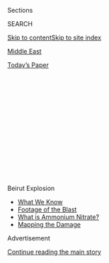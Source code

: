 <div id="app">

<div>

<div>

<div>

<div class="NYTAppHideMasthead css-1q2w90k e1suatyy0">

<div class="section css-ui9rw0 e1suatyy2">

<div class="css-eph4ug er09x8g0">

<div class="css-6n7j50">

</div>

<span class="css-1dv1kvn">Sections</span>

<div class="css-10488qs">

<span class="css-1dv1kvn">SEARCH</span>

</div>

[Skip to content](#site-content)[Skip to site index](#site-index)

</div>

<div id="masthead-section-label" class="css-1wr3we4 eaxe0e00">

[Middle East](https://www.nytimes.com/section/world/middleeast)

</div>

<div class="css-10698na e1huz5gh0">

</div>

</div>

<div id="masthead-bar-one" class="section hasLinks css-15hmgas e1csuq9d3">

<div class="css-uqyvli e1csuq9d0">

</div>

<div class="css-1uqjmks e1csuq9d1">

</div>

<div class="css-9e9ivx">

[](https://myaccount.nytimes.com/auth/login?response_type=cookie&client_id=vi)

</div>

<div class="css-1bvtpon e1csuq9d2">

[Today’s Paper](https://www.nytimes.com/section/todayspaper)

</div>

</div>

</div>

</div>

<div data-aria-hidden="false">

<div id="site-content" role="main">

<div>

<div class="css-1aor85t" style="opacity:0.000000001;z-index:-1;visibility:hidden">

<div class="css-1hqnpie">

<div class="css-epjblv">

<span class="css-17xtcya">[Middle
East](/section/world/middleeast)</span><span class="css-x15j1o">|</span><span class="css-fwqvlz">As
Lebanon Reels, Long-Awaited Hariri Assassination Verdicts Loom</span>

</div>

<div class="css-k008qs">

<div class="css-1iwv8en">

<span class="css-18z7m18"></span>

<div>

</div>

</div>

<span class="css-1n6z4y">https://nyti.ms/33E4y7J</span>

<div class="css-1705lsu">

<div class="css-4xjgmj">

<div class="css-4skfbu" role="toolbar" data-aria-label="Social Media Share buttons, Save button, and Comments Panel with current comment count" data-testid="share-tools">

  - 
  - 
  - 
  - 
    
    <div class="css-6n7j50">
    
    </div>

  - 

</div>

</div>

</div>

</div>

</div>

</div>

<div id="NYT_TOP_BANNER_REGION" class="css-13pd83m">

<div>

<div id="styln-prism-menu-1596637154977" class="section interactive-content interactive-size-medium css-1edisqu">

<div class="css-17ih8de interactive-body">

<div id="scroll-container" class="css-1gj85ro">

<span class="css-1iolm7v"><span><span class="css-1pje3qr">Beirut</span><span class="css-1pje3qr">
Explosion</span></span></span>

  - [What We
    Know](https://www.nytimes.com/2020/08/05/world/middleeast/beirut-explosion-what-happened.html?action=click&pgtype=Article&state=default&region=TOP_BANNER&context=storylines_menu)
  - [Footage of the
    Blast](https://www.nytimes.com/2020/08/05/video/beirut-explosion-footage.html?action=click&pgtype=Article&state=default&region=TOP_BANNER&context=storylines_menu)
  - [What is Ammonium
    Nitrate?](https://www.nytimes.com/2020/08/05/world/middleeast/beirut-explosion-ammonium-nitrate.html?action=click&pgtype=Article&state=default&region=TOP_BANNER&context=storylines_menu)
  - [Mapping the
    Damage](https://www.nytimes.com/interactive/2020/08/04/world/middleeast/beirut-explosion-damage.html?action=click&pgtype=Article&state=default&region=TOP_BANNER&context=storylines_menu)

</div>

</div>

</div>

</div>

</div>

<div id="top-wrapper" class="css-1sy8kpn">

<div id="top-slug" class="css-l9onyx">

Advertisement

</div>

[Continue reading the main story](#after-top)

<div class="ad top-wrapper" style="text-align:center;height:100%;display:block;min-height:250px">

<div id="top" class="place-ad" data-position="top" data-size-key="top">

</div>

</div>

<div id="after-top">

</div>

</div>

<div>

<div id="sponsor-wrapper" class="css-1hyfx7x">

<div id="sponsor-slug" class="css-19vbshk">

Supported by

</div>

[Continue reading the main story](#after-sponsor)

<div id="sponsor" class="ad sponsor-wrapper" style="text-align:center;height:100%;display:block">

</div>

<div id="after-sponsor">

</div>

</div>

<div class="css-186x18t">

</div>

<div class="css-1vkm6nb ehdk2mb0">

# As Lebanon Reels, Long-Awaited Hariri Assassination Verdicts Loom

</div>

A U.N.-backed court will soon pronounce verdicts in a 15-year-old
bombing in Beirut that roiled the Middle East. But critics say the
court’s protracted deliberations and huge expense have undermined its
original purpose.

<div class="css-79elbk" data-testid="photoviewer-wrapper">

<div class="css-z3e15g" data-testid="photoviewer-wrapper-hidden">

</div>

<div class="css-1a48zt4 ehw59r15" data-testid="photoviewer-children">

![<span class="css-16f3y1r e13ogyst0" data-aria-hidden="true">The crater
left by the bombing that targeted the motorcade of former Prime Minister
Rafik Hariri in Beirut, Lebanon, in
2005.</span><span class="css-cnj6d5 e1z0qqy90" itemprop="copyrightHolder"><span class="css-1ly73wi e1tej78p0">Credit...</span><span><span>Associated
Press</span></span></span>](https://static01.nyt.com/images/2020/08/07/world/07hariri2/merlin_175381473_a6263c94-9fa7-4b84-9434-e88ab2bbd0cf-articleLarge.jpg?quality=75&auto=webp&disable=upscale)

</div>

</div>

<div class="css-18e8msd">

<div class="css-vp77d3 epjyd6m0">

<div class="css-1baulvz">

By [<span class="css-1baulvz" itemprop="name">Marlise
Simons</span>](https://www.nytimes.com/by/marlise-simons) and
[<span class="css-1baulvz last-byline" itemprop="name">Vivian
Yee</span>](https://www.nytimes.com/by/vivian-yee)

</div>

</div>

  - 
    
    <div class="css-ld3wwf e16638kd2">
    
    Aug. 8, 2020Updated <span class="css-epvm6">12:05 p.m. ET</span>
    
    </div>

  - 
    
    <div class="css-4xjgmj">
    
    <div class="css-pvvomx" role="toolbar" data-aria-label="Social Media Share buttons, Save button, and Comments Panel with current comment count" data-testid="share-tools">
    
      - 
      - 
      - 
      - 
        
        <div class="css-6n7j50">
        
        </div>
    
      - 
    
    </div>
    
    </div>

</div>

</div>

<div class="section meteredContent css-1r7ky0e" name="articleBody" itemprop="articleBody">

<div class="css-1fanzo5 StoryBodyCompanionColumn">

<div class="css-53u6y8">

The blast ripped off balconies along the Mediterranean, smashed windows
blocks away and echoed across Beirut, leaving a city shattered by the
immeasurable loss.

It happened 15 years, five months and three weeks ago, when Rafik
Hariri, Lebanon’s former prime minister, [was assassinated along with 21
others](https://www.nytimes.com/2005/02/14/world/africa/former-prime-minister-rafik-hariri-killed-in-explosion.html)
by a suicide bomber in an explosives-packed van that devastated the
waterfront of the Lebanese capital and roiled the Middle East.

Now, as Lebanon’s 6.8 million people grapple with the trauma of the
enormous explosions on Tuesday that killed more than 150 people and
leveled wide stretches of Beirut, they are also bracing for the verdicts
in Mr. Hariri’s assassination from [a special U.N.-backed
court](https://www.stl-tsl.org/en) in the Netherlands.

</div>

</div>

<div class="css-1fanzo5 StoryBodyCompanionColumn">

<div class="css-53u6y8">

But just as few people in Lebanon trust their government to hold
officials to account for this week’s blasts, almost no one is expecting
the full truth about the massacre of Mr. Hariri and his entourage on
Valentine’s Day in 2005.

</div>

</div>

<div>

</div>

<div class="css-1fanzo5 StoryBodyCompanionColumn">

<div class="css-53u6y8">

Already, in the aftermath of the latest explosions, political factions
are bickering over whether to call for an international investigation
along the lines of the one into Mr. Hariri’s assassination.

The Hariri proceedings cost nearly $700 million, took many years and
became a virtual industry unto itself, with a staff of nearly 400 and 11
full-time judges — all for a trial never even attended by the four
defendants. They are all low-level operatives of Hezbollah, the militant
Lebanese Shiite political organization. Their whereabouts is unknown and
they were tried in absentia.

Even more fundamentally, prosecutors have not addressed the basic
underlying question of who — or which government, if any — ordered the
attack and why.

</div>

</div>

<div class="css-79elbk" data-testid="photoviewer-wrapper">

<div class="css-z3e15g" data-testid="photoviewer-wrapper-hidden">

</div>

<div class="css-1a48zt4 ehw59r15" data-testid="photoviewer-children">

![<span class="css-16f3y1r e13ogyst0" data-aria-hidden="true">Mr.
Hariri, second from right, had been seeking to end Syria’s
domination.</span><span class="css-cnj6d5 e1z0qqy90" itemprop="copyrightHolder"><span class="css-1ly73wi e1tej78p0">Credit...</span><span>Jamal
Saidi/Reuters</span></span>](https://static01.nyt.com/images/2020/08/07/world/07hariri10/07hariri10-articleLarge.jpg?quality=75&auto=webp&disable=upscale)

</div>

</div>

<div class="css-1fanzo5 StoryBodyCompanionColumn">

<div class="css-53u6y8">

The case, much like the blasts that devastated Beirut this week, is a
searing example of the debilitating lack of accountability, [government
dysfunction](https://www.nytimes.com/2020/08/05/world/middleeast/beirut-explosion-lebanon.html)
and volatile political divisions that have long plagued Lebanon.

Even before the explosions on Tuesday, the country had been reeling from
enormous debts, a [precipitous economic
crisis](https://www.nytimes.com/2020/05/10/world/middleeast/lebanon-economic-crisis.html),
corruption, the coronavirus pandemic and the burden of absorbing more
than a million war refugees from Syria.

Then came the tremendous shock wave that swept across the city.
Officials have attributed its terrifying force to a giant stockpile of
highly explosive material that the government [had
neglected](https://www.nytimes.com/2020/08/05/world/middleeast/beirut-explosion-lebanon.html)
for years, allowing it to sit in a dense urban area despite the obvious
risks.

President Michel Aoun said the authorities would examine “whether the
explosion was a result of negligence or an accident” and “the
possibility that there was external interference,” including a bomb or
other deliberate act.

But, just as with the Hariri assassination, this week’s tragedy has
inflamed Lebanon’s deep political divides. On Friday, Hassan Nasrallah,
the secretary-general of Hezbollah, angrily denied speculation that the
blasts may have been caused by a weapons cache belonging to the group.

“Several factions who oppose Hezbollah have started spreading lies that
the hangar is a weapons, missile or ammunitions depot,” Mr. Nasrallah
said, saying the intent was to “terrorize the Lebanese people and paint
Hezbollah as responsible for the disaster that befell them.”

The same kind of divisions have loomed over the Hariri case since the
beginning. Hezbollah has dismissed the court as a tool of its enemies,
Israel and the United States. Its leader, Mr. Nasrallah warned against
cooperating with the tribunal and threatened to go after any followers
who did.

</div>

</div>

<div class="css-1fanzo5 StoryBodyCompanionColumn">

<div class="css-53u6y8">

The court had been planning to announce verdicts on Friday but it
delayed them until Aug. 18 because of the explosions. But whatever the
outcome, it will fail to solve one of the most important cases in the
nation’s recent history.

At the time of his assassination, Mr. Hariri, a billionaire businessman
and former prime minister with high-placed friends in France and Saudi
Arabia, was clashing with President Bashar al-Assad of Syria, whose
country’s military had been occupying Lebanon for nearly three decades.

Mr. Hariri had been seeking to end Syria’s domination. He also disliked
Hezbollah’s close links with Syria and Iran.

Parliamentary elections were looming and Mr. Hariri, the country’s
dominant Sunni Muslim politician, had been likely to return as prime
minister.

Immediately after the assassination, suspicion fell on Syria. An early
United Nations investigation pointed to the involvement of Syrian high
officials and their Lebanese associates.

</div>

</div>

<div class="css-79elbk" data-testid="photoviewer-wrapper">

<div class="css-z3e15g" data-testid="photoviewer-wrapper-hidden">

</div>

<div class="css-1a48zt4 ehw59r15" data-testid="photoviewer-children">

<div class="css-1xdhyk6 erfvjey0">

<span class="css-1ly73wi e1tej78p0">Image</span>

<div class="css-zjzyr8">

<div data-testid="lazyimage-container" style="height:257.77777777777777px">

</div>

</div>

</div>

<span class="css-16f3y1r e13ogyst0" data-aria-hidden="true">Visitors
paying their respects at the tomb of Mr. Hariri in
2010.</span><span class="css-cnj6d5 e1z0qqy90" itemprop="copyrightHolder"><span class="css-1ly73wi e1tej78p0">Credit...</span><span>Bryan
Denton for The New York Times</span></span>

</div>

</div>

<div class="css-1fanzo5 StoryBodyCompanionColumn">

<div class="css-53u6y8">

Under enormous international pressure, [Syria withdrew from
Lebanon](https://www.nytimes.com/2005/04/25/world/africa/syria-troops-end-29-years-of-presence-in-lebanon.html?searchResultPosition=8)
two months later. But the possible roles of Syria and Iran in the
assassination were enormously difficult to prove and were not examined
at the trial, a lapse that was widely criticized.

</div>

</div>

<div class="css-1fanzo5 StoryBodyCompanionColumn">

<div class="css-53u6y8">

“The most shocking thing about the case is how little was invested into
finding out who ordered and planned the assassination and who had an
interest in killing Hariri,” said [Guénaël
Mettraux](https://www.doughtystreet.co.uk/barristers/dr-guenael-mettraux),
a jurist appointed by the court as a defense lawyer. “There is a murder
but no one with a motive.’’

Instead, the prosecution focused on the activities of the four low-level
defendants: Salim Jamil Ayyash, Hassan Habib Merhi, Hussein Hassan
Oneissi and Assad Hassan Sabra. All were linked by investigators to
Hezbollah. Records of their mobile telephone data placed the defendants
close to the bombing. Their phones went silent immediately afterward.

A fifth suspect, the highest ranking, was dropped from the indictment
after he was killed in Syria. The suspect, Mustafa Badreddine, was the
head of Hezbollah’s military wing and a close confidant of Mr.
Nasrallah.

Fear among Lebanese officials that a trial could not be held safely in
Beirut led to the creation of the court, known as the Special Tribunal
for Lebanon, formed in 2009 under a resolution of the United Nations
Security Council.

</div>

</div>

<div class="css-79elbk" data-testid="photoviewer-wrapper">

<div class="css-z3e15g" data-testid="photoviewer-wrapper-hidden">

</div>

<div class="css-1a48zt4 ehw59r15" data-testid="photoviewer-children">

<div class="css-1xdhyk6 erfvjey0">

<span class="css-1ly73wi e1tej78p0">Image</span>

<div class="css-zjzyr8">

<div data-testid="lazyimage-container" style="height:257.1333333333334px">

</div>

</div>

</div>

<span class="css-16f3y1r e13ogyst0" data-aria-hidden="true">Anti-Syria
protesters in Martys’ Square in Beirut, one month after the
assassination of Mr.
Hariri.</span><span class="css-cnj6d5 e1z0qqy90" itemprop="copyrightHolder"><span class="css-1ly73wi e1tej78p0">Credit...</span><span>Norbert
Schiller for The New York Times</span></span>

</div>

</div>

<div class="css-1fanzo5 StoryBodyCompanionColumn">

<div class="css-53u6y8">

With a mandate to investigate crimes of terrorism based on Lebanese law,
the court was assigned a mixed Lebanese and international staff. Not
being a U.N. body, half its budget was paid by Lebanon and half by
mostly Western governments, including France and the United States,
which had supported the creation of the court.

The difficulties were apparent from the start. Investigators sent by the
United Nations had to work under heavy security in a country where
bombings were routine. Witnesses feared testifying; some recanted or
disappeared. Detlev Mehlis, a German prosecutor sent by the United
Nations soon after the killing, reported that his work had been
frustrated by the Syrian authorities, who had denied any involvement.

</div>

</div>

<div class="css-1fanzo5 StoryBodyCompanionColumn">

<div class="css-53u6y8">

Mr. Mehlis identified close to 20 suspects, including [four senior
Lebanese security
officers](https://www.nytimes.com/2005/09/02/world/4-highly-placed-lebanese-are-charged-in-killing-of-former-premier.html)
and top Syrian officials. But then Mr. Mehlis left the investigation,
having been warned that U.N. officials could no longer guarantee his
security. Some suspected that his inquiry, rather than resolving the
case, risked inflaming conflict among Lebanon’s Shiite and Sunni
factions.

Mr. Mehlis’s successors were increasingly focused, it seemed, on crime
scene forensics.

As the tribunal opened 11 years ago, lawyers close to the prosecution
said that evidence about the role of senior Lebanese or Syrian
officials, though widely reported, had not risen to the level required
at trial. A pretrial judge shocked many by [ordering the release of the
four high-ranking Lebanese security officers implicated by Mr. Mehlis,
citing a lack of
evidence.](https://www.nytimes.com/2009/04/30/world/middleeast/30lebanon.html?searchResultPosition=5)

</div>

</div>

<div class="css-79elbk" data-testid="photoviewer-wrapper">

<div class="css-z3e15g" data-testid="photoviewer-wrapper-hidden">

</div>

<div class="css-1a48zt4 ehw59r15" data-testid="photoviewer-children">

<div class="css-1xdhyk6 erfvjey0">

<span class="css-1ly73wi e1tej78p0">Image</span>

<div class="css-zjzyr8">

<div data-testid="lazyimage-container" style="height:288.71111111111117px">

</div>

</div>

</div>

<span class="css-16f3y1r e13ogyst0" data-aria-hidden="true">A man
shouting for help for the wounded at the car bombing
scene.</span><span class="css-cnj6d5 e1z0qqy90" itemprop="copyrightHolder"><span class="css-1ly73wi e1tej78p0">Credit...</span><span>Mohamed
Azakir/Reuters</span></span>

</div>

</div>

<div class="css-1fanzo5 StoryBodyCompanionColumn">

<div class="css-53u6y8">

“I believe there was a desire not to get to the bottom of the killing
for political reasons,” said [Michael
Young](https://carnegie-mec.org/experts/1258), a senior editor with the
Carnegie Middle East Center in Beirut who wrote about the assassination.
“Important information was available in the first few years.”

Norman Farrell, the current prosecutor, a Canadian, has said he hoped to
bring some form of justice, perhaps “incomplete justice’’ even without
defendants present.

Asked why the prosecution had not determined who was behind the killing,
Wajed Ramadan, a spokesman for the tribunal, replied in an email: “A
judicial institution can only try people based on evidence that can
stand up in court.”

The trial focused overwhelmingly on technical evidence. Prosecutors
produced elaborate maps of when and where calls from the defendants’
cellphones had been made, showing a systematic tracking of Mr. Hariri’s
movements. The prosecution even conducted a re-enactment [of the
explosion](https://www.france24.com/en/20101020-hariri-murder-blast-reconstructed-france-court-labanon-assasination)
on a military base in southern France.

</div>

</div>

<div class="css-79elbk" data-testid="photoviewer-wrapper">

<div class="css-z3e15g" data-testid="photoviewer-wrapper-hidden">

</div>

<div class="css-1a48zt4 ehw59r15" data-testid="photoviewer-children">

<div class="css-1xdhyk6 erfvjey0">

<span class="css-1ly73wi e1tej78p0">Image</span>

<div class="css-zjzyr8">

<div data-testid="lazyimage-container" style="height:250.68888888888893px">

</div>

</div>

</div>

<span class="css-16f3y1r e13ogyst0" data-aria-hidden="true">The
international tribunal viewing a replica of the assassination
scene.</span><span class="css-cnj6d5 e1z0qqy90" itemprop="copyrightHolder"><span class="css-1ly73wi e1tej78p0">Credit...</span><span>Toussaint
Kluiters/Agence France-Presse — Getty Images</span></span>

</div>

</div>

<div class="css-1fanzo5 StoryBodyCompanionColumn">

<div class="css-53u6y8">

Mr. Mettraux, who now teaches law at the [Irish Center for Human
Rights](http://www.nuigalway.ie/irish-centre-human-rights/) at Galway,
said the underlying goal of a court prosecution in the Hariri case was
unrealistic.

“We defense lawyers contributed to making it look like a real trial,” he
said. “We had to argue, but we had no real evidence the accused were
even alive.”

Early supporters of the tribunal had said that its aim had been to
empower the judiciary and introduce a new era of accountability in a
country, and a region, with a history of settling political disputes by
assassination. But opinions quickly divided as opponents of Mr. Hariri
denounced it as a tool to attack Syria and Iran.

[Dr. Sari
Hanafi,](https://www.aub.edu.lb/fas/soam/soan/Pages/Sari-Hanafi.aspx) a
sociologist at the American University of Beirut who has studied
Lebanese perceptions of the tribunal, said the polarization surrounding
the trial partly reflected Lebanon’s failure to address the trauma of
its 1975-1990 civil war.

Massacres and disappearances were never fully investigated; warlords
were never prosecuted. That led many Lebanese to question the
international push to achieve justice for Mr. Hariri — a wealthy and
privileged pro-West politician — rather than resolve the crimes
committed during the war.

“The issue was, ‘Why Hariri, and no one before Hariri?’” he said.

Holding the trial far away in the Netherlands, with many protected
witnesses testifying behind closed doors, may have further dimmed its
reputation among Lebanese.

</div>

</div>

<div class="css-1fanzo5 StoryBodyCompanionColumn">

<div class="css-53u6y8">

For some critics of the expanding field of international justice, the
Lebanon Tribunal has thrown fresh doubts on the efficacy of creating
costly special institutions to deal with distant and complex crimes.

In this case, an inconclusive outcome was produced and the defendants
were absent.

</div>

</div>

<div class="css-79elbk" data-testid="photoviewer-wrapper">

<div class="css-z3e15g" data-testid="photoviewer-wrapper-hidden">

</div>

<div class="css-1a48zt4 ehw59r15" data-testid="photoviewer-children">

<div class="css-1xdhyk6 erfvjey0">

<span class="css-1ly73wi e1tej78p0">Image</span>

<div class="css-zjzyr8">

<div data-testid="lazyimage-container" style="height:257.77777777777777px">

</div>

</div>

</div>

<span class="css-16f3y1r e13ogyst0" data-aria-hidden="true">Saad Hariri,
Mr. Hariri’s son, and then the prime minister of Lebanon, outside the
tribunal in
2018.</span><span class="css-cnj6d5 e1z0qqy90" itemprop="copyrightHolder"><span class="css-1ly73wi e1tej78p0">Credit...</span><span>Pool
photo by Bas Czerwinski</span></span>

</div>

</div>

<div class="css-1fanzo5 StoryBodyCompanionColumn">

<div class="css-53u6y8">

“This was a disproportionate use of resources, given the small group of
people killed, compared to atrocities elsewhere in the world,” said
[William
Schabas,](https://www.mdx.ac.uk/about-us/our-people/staff-directory/profile/schabas-william)
a law professor at Middlesex University in London. “It will ultimately
be symbolic because no one found guilty can be punished. And if they are
found, they will have to be tried all over again.”

</div>

</div>

<div class="css-79elbk" data-testid="photoviewer-wrapper">

<div class="css-z3e15g" data-testid="photoviewer-wrapper-hidden">

</div>

<div class="css-1a48zt4 ehw59r15" data-testid="photoviewer-children">

<div class="css-1xdhyk6 erfvjey0">

<span class="css-1ly73wi e1tej78p0">Image</span>

<div class="css-zjzyr8">

<div data-testid="lazyimage-container" style="height:253.26666666666665px">

</div>

</div>

</div>

<span class="css-16f3y1r e13ogyst0" data-aria-hidden="true">A billboard
of Mr. Hariri in Beirut in
2011.</span><span class="css-cnj6d5 e1z0qqy90" itemprop="copyrightHolder"><span class="css-1ly73wi e1tej78p0">Credit...</span><span>Grace
Kassab/Associated Press</span></span>

</div>

</div>

<div>

</div>

</div>

<div>

</div>

<div>

</div>

<div>

</div>

<div>

<div id="bottom-wrapper" class="css-1ede5it">

<div id="bottom-slug" class="css-l9onyx">

Advertisement

</div>

[Continue reading the main story](#after-bottom)

<div id="bottom" class="ad bottom-wrapper" style="text-align:center;height:100%;display:block;min-height:90px">

</div>

<div id="after-bottom">

</div>

</div>

</div>

</div>

</div>

## Site Index

<div>

</div>

## Site Information Navigation

  - [© <span>2020</span> <span>The New York Times
    Company</span>](https://help.nytimes.com/hc/en-us/articles/115014792127-Copyright-notice)

<!-- end list -->

  - [NYTCo](https://www.nytco.com/)
  - [Contact
    Us](https://help.nytimes.com/hc/en-us/articles/115015385887-Contact-Us)
  - [Work with us](https://www.nytco.com/careers/)
  - [Advertise](https://nytmediakit.com/)
  - [T Brand Studio](http://www.tbrandstudio.com/)
  - [Your Ad
    Choices](https://www.nytimes.com/privacy/cookie-policy#how-do-i-manage-trackers)
  - [Privacy](https://www.nytimes.com/privacy)
  - [Terms of
    Service](https://help.nytimes.com/hc/en-us/articles/115014893428-Terms-of-service)
  - [Terms of
    Sale](https://help.nytimes.com/hc/en-us/articles/115014893968-Terms-of-sale)
  - [Site Map](https://spiderbites.nytimes.com)
  - [Help](https://help.nytimes.com/hc/en-us)
  - [Subscriptions](https://www.nytimes.com/subscription?campaignId=37WXW)

</div>

</div>

</div>

</div>
